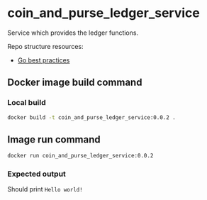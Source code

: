 # coin_and_purse_ledger_service
Service which provides the ledger functions.

Repo structure resources:
- [Go best practices](https://peter.bourgon.org/go-best-practices-2016/#repository-structure)


## Docker image build command

### Local build
```Bash
docker build -t coin_and_purse_ledger_service:0.0.2 .
```

## Image run command

```Bash
docker run coin_and_purse_ledger_service:0.0.2
```

### Expected output
Should print `Hello world!`
